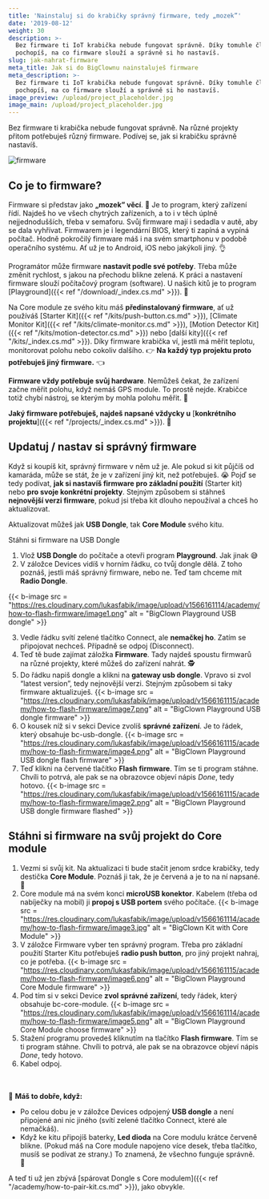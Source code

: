 ```yaml
---
title: 'Nainstaluj si do krabičky správný firmware, tedy „mozek”'
date: '2019-08-12'
weight: 30
description: >-
  Bez firmware ti IoT krabička nebude fungovat správně. Díky tomuhle článku
  pochopíš, na co firmware slouží a správně si ho nastavíš.
slug: jak-nahrat-firmware
meta_title: Jak si do BigClownu nainstaluješ firmware
meta_description: >-
  Bez firmware ti IoT krabička nebude fungovat správně. Díky tomuhle článku
  pochopíš, na co firmware slouží a správně si ho nastavíš.
image_preview: /upload/project_placeholder.jpg
image_main: /upload/project_placeholder.jpg
---
```

Bez firmware ti krabička nebude fungovat správně. Na různé projekty přitom potřebuješ různý firmware. Podívej se, jak si krabičku správně nastavíš.

![firmware](https://res.cloudinary.com/lukasfabik/image/upload/v1571663751/academy/how-to-flash-firmware/13-infografika-firmware.png)

## Co je to firmware?

Firmware si představ jako **„mozek” věcí**. 🤖 Je to program, který zařízení řídí. Najdeš ho ve všech chytrých zařízeních, a to i v těch úplně nejjednodušších, třeba v semaforu. Svůj firmware mají i sedadla v autě, aby se dala vyhřívat. Firmwarem je i legendární BIOS, který ti zapíná a vypíná počítač. Hodně pokročilý firmware máš i na svém smartphonu v podobě operačního systému. Ať už je to Android, iOS nebo jakýkoli jiný. 👌

Programátor může firmware **nastavit podle své potřeby**. Třeba může změnit rychlost, s jakou na přechodu blikne zelená. K práci a nastavení firmware slouží počítačový program (software). U našich kitů je to program \[Playground]({{< ref "/download/_index.cs.md" >}}). 🤡

Na Core module ze svého kitu máš **předinstalovaný firmware**, ať už používáš \[Starter Kit]({{< ref "/kits/push-button.cs.md" >}}), \[Climate Monitor Kit]({{< ref "/kits/climate-monitor.cs.md" >}}), \[Motion Detector Kit]({{< ref "/kits/motion-detector.cs.md" >}}) nebo \[další kity]({{< ref "/kits/_index.cs.md" >}}). Díky firmware krabička ví, jestli má měřit teplotu, monitorovat polohu nebo cokoliv dalšího.
👉 **Na každý typ projektu proto potřebuješ jiný firmware.** 👈

**Firmware vždy potřebuje svůj hardware**. Nemůžeš čekat, že zařízení začne měřit polohu, když nemáš GPS module. To prostě nejde. Krabičce totiž chybí nástroj, se kterým by mohla polohu měřit. 🤷

**Jaký firmware potřebuješ, najdeš napsané vždycky u** [**konkrétního projektu**]({{< ref "/projects/_index.cs.md" >}}). 🤙

## Updatuj / nastav si správný firmware

Když si koupíš kit, správný firmware v něm už je. Ale pokud si kit půjčíš od kamaráda, může se stát, že je v zařízení jiný kit, než potřebuješ. 😭 Pojď se tedy podívat, **jak si nastavíš firmware pro základní použití** (Starter kit) nebo **pro svoje konkrétní projekty**. Stejným způsobem si stáhneš **nejnovější verzi firmware**, pokud jsi třeba kit dlouho nepoužíval a chceš ho aktualizovat.

Aktualizovat můžeš jak **USB Dongle**, tak **Core Module** svého kitu.

Stáhni si firmware na USB Dongle

1. Vlož **USB Dongle** do počítače a otevři program **Playground**. Jak jinak 😅
2. V záložce Devices vidíš v horním řádku, co tvůj dongle dělá. Z toho poznáš, jestli máš správný firmware, nebo ne. Teď tam chceme mít **Radio Dongle**.

{{< b-image src = "https://res.cloudinary.com/lukasfabik/image/upload/v1566161114/academy/how-to-flash-firmware/image1.png" alt = "BigClown Playground USB dongle" >}}

3. Vedle řádku svítí zelené tlačítko Connect, ale **nemačkej ho**. Zatím se připojovat nechceš. Případně se odpoj (Disconnect).
4. Teď tě bude zajímat záložka **Firmware**. Tady najdeš spoustu firmwarů na různé projekty, které můžeš do zařízení nahrát. 🕵️
5. Do řádku napiš dongle a klikni na **gateway usb dongle**. Vpravo si zvol “latest version”, tedy nejnovější verzi. Stejným způsobem si taky firmware aktualizuješ.
   {{< b-image src = "https://res.cloudinary.com/lukasfabik/image/upload/v1566161115/academy/how-to-flash-firmware/image7.png" alt = "BigClown Playground USB dongle firmware" >}}
6. O kousek níž si v sekci Device zvolíš **správné zařízení**. Je to řádek, který obsahuje bc-usb-dongle.
   {{< b-image src = "https://res.cloudinary.com/lukasfabik/image/upload/v1566161115/academy/how-to-flash-firmware/image4.png" alt = "BigClown Playground USB dongle flash firmware" >}}
7. Teď klikni na červené tlačítko **Flash firmware**. Tím se ti program stáhne. Chvíli to potrvá, ale pak se na obrazovce objeví nápis _Done_, tedy hotovo.
   {{< b-image src = "https://res.cloudinary.com/lukasfabik/image/upload/v1566161115/academy/how-to-flash-firmware/image2.png" alt = "BigClown Playground USB dongle firmware flashed" >}}

## Stáhni si firmware na svůj projekt do Core module

1. Vezmi si svůj kit. Na aktualizaci ti bude stačit jenom srdce krabičky, tedy destička **Core Module**. Poznáš ji tak, že je červená a je to na ní napsané. 🙂
2. Core module má na svém konci **microUSB konektor**. Kabelem (třeba od nabíječky na mobil) ji **propoj s USB portem** svého počítače.
   {{< b-image src = "https://res.cloudinary.com/lukasfabik/image/upload/v1566161114/academy/how-to-flash-firmware/image3.jpg" alt = "BigClown Kit with Core Module" >}}
3. V záložce Firmware vyber ten správný program. Třeba pro základní použití Starter Kitu potřebuješ **radio push button**, pro jiný projekt nahraj, co je potřeba.
   {{< b-image src = "https://res.cloudinary.com/lukasfabik/image/upload/v1566161115/academy/how-to-flash-firmware/image6.png" alt = "BigClown Playground Core Module firmware" >}}
4. Pod tím si v sekci Device **zvol správné zařízení**, tedy řádek, který obsahuje bc-core-module.
   {{< b-image src = "https://res.cloudinary.com/lukasfabik/image/upload/v1566161114/academy/how-to-flash-firmware/image5.png" alt = "BigClown Playground Core Module choose firmware" >}}
5. Stažení programu provedeš kliknutím na tlačítko **Flash firmware**. Tím se ti program stáhne. Chvíli to potrvá, ale pak se na obrazovce objeví nápis _Done_, tedy hotovo.
6. Kabel odpoj.

<br/><br/>
🙌 **Máš to dobře, když:**

* Po celou dobu je v záložce Devices odpojený **USB dongle** a není připojené ani nic jiného (svítí zelené tlačítko Connect, které ale nemačkáš).
* Když ke kitu připojíš baterky, **Led dioda** na Core modulu krátce červeně blikne. (Pokud máš na Core module napojeno více desek, třeba tlačítko, musíš se podívat ze strany.) To znamená, že všechno funguje správně. ️🎉

A teď ti už jen zbývá \[spárovat Dongle s Core modulem]({{< ref "/academy/how-to-pair-kit.cs.md" >}}), jako obvykle.
